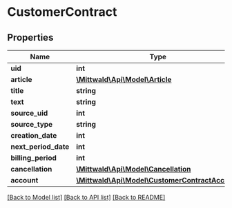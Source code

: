 # CustomerContract

## Properties
Name | Type | Description | Notes
------------ | ------------- | ------------- | -------------
**uid** | **int** |  | [optional] 
**article** | [**\Mittwald\Api\Model\Article**](Article.md) |  | [optional] 
**title** | **string** |  | [optional] 
**text** | **string** |  | [optional] 
**source_uid** | **int** |  | [optional] 
**source_type** | **string** |  | [optional] 
**creation_date** | **int** |  | [optional] 
**next_period_date** | **int** |  | [optional] 
**billing_period** | **int** |  | [optional] 
**cancellation** | [**\Mittwald\Api\Model\Cancellation**](Cancellation.md) |  | [optional] 
**account** | [**\Mittwald\Api\Model\CustomerContractAccount**](CustomerContractAccount.md) |  | [optional] 

[[Back to Model list]](../README.md#documentation-for-models) [[Back to API list]](../README.md#documentation-for-api-endpoints) [[Back to README]](../README.md)


